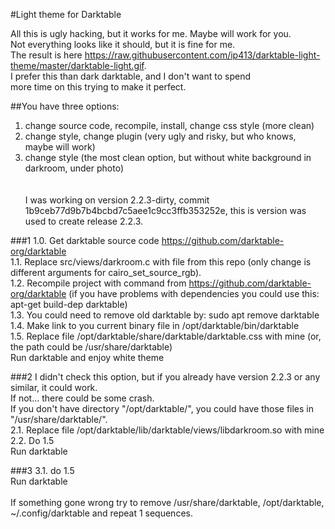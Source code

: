 #Light theme for Darktable

All this is ugly hacking, but it works for me. Maybe will work for you.<br>
Not everything looks like it should, but it is fine for me.<br>
The result is here <https://raw.githubusercontent.com/ip413/darktable-light-theme/master/darktable-light.gif>.<br>
I prefer this than dark darktable, and I don't want to spend<br>
more time on this trying to make it perfect.<br>

##You have three options:
1. change source code, recompile, install, change css style (more clean)<br>
2. change style, change plugin (very ugly and risky, but who knows, maybe will work)<br>
3. change style (the most clean option, but without white background in darkroom, under photo)<br>
<br><br>
I was working on version 2.2.3-dirty, commit 1b9ceb77d9b7b4bcbd7c5aee1c9cc3ffb353252e, this is version was used to create release 2.2.3.

###1
1.0. Get darktable source code <https://github.com/darktable-org/darktable><br>
1.1. Replace src/views/darkroom.c with file from this repo (only change is different arguments for cairo_set_source_rgb).<br>
1.2. Recompile project with command from <https://github.com/darktable-org/darktable> (if you have problems with dependencies you could use this: apt-get build-dep darktable)<br>
1.3. You could need to remove old darktable by: sudo apt remove darktable<br>
1.4. Make link to you current binary file in /opt/darktable/bin/darktable<br>
1.5. Replace file /opt/darktable/share/darktable/darktable.css with mine (or, the path could be /usr/share/darktable)<br>
Run darktable and enjoy white theme<br>

###2
I didn't check this option, but if you already have version 2.2.3 or any similar, it could work.<br>
If not... there could be some crash.<br>
If you don't have directory "/opt/darktable/", you could have those files in "/usr/share/darktable/".<br>
2.1. Replace file /opt/darktable/lib/darktable/views/libdarkroom.so with mine<br>
2.2. Do 1.5<br>
Run darktable

###3
3.1. do 1.5<br>
Run darktable
<br><br>
If something gone wrong try to remove /usr/share/darktable, /opt/darktable, ~/.config/darktable and repeat 1 sequences.
